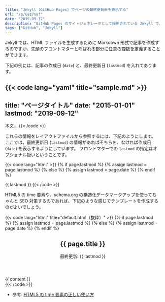 ```yaml
---
title: "Jekyll (GitHub Pages) でページの最終更新日を表示する"
url: "/p/6ez7nuf"
date: "2019-09-12"
description: "GitHub Pages のサイトジェネレータとして採用されている Jekyll で、ページのフロントマターに最終更新日を入れる方法です。"
tags: ["GitHub", "Jekyll"]
---
```


Jekyll では、HTML ファイルを生成するために Markdown 形式で記事を作成するのですが、先頭のフロントマターと呼ばれる部分に任意の変数を定義することができます。

下記の例には、記事の作成日 (`date`) と、最終更新日 (`lastmod`) を入れてあります。

{{< code lang="yaml" title="sample.md" >}}
---
title: "ページタイトル"
date: "2015-01-01"
lastmod: "2019-09-12"
---

本文...
{{< /code >}}

これらの情報をレイアウトファイルから参照するには、下記のようにします。
ここでは、最終更新日 (`lastmod`) の情報があればそちらを、なければ作成日 (`date`) を表示するようにしています。
フロントマターでの `lastmod` の指定はオプショナル扱いということです。

{{< code lang="html" >}}
{% if page.lastmod %}
  {% assign lastmod = page.lastmod %}
{% else %}
  {% assign lastmod = page.date %}
{% endif %}

<span class="date">{{ lastmod }}</span>
{{< /code >}}

HTML5 の time 要素や、schema.org の構造化データマークアップを使ってちゃんと SEO 対策するのであれば、下記のような感じでテンプレートを作成するのがよいでしょう。

{{< code lang="html" title="default.html（抜粋）" >}}
{% if page.lastmod %}
  {% assign lastmod = page.lastmod %}
{% else %}
  {% assign lastmod = page.date %}
{% endif %}

<article itemscope itemtype="https://schema.org/BlogPosting">
  <header>
    <h1 itemprop="headline">{{ page.title }}</h1>
    <span>最終更新:
      <time itemprop="dateModified" datetime="{{ lastmod }}">{{ lastmod }}</time>
    </span>
  </header>
  <div itemprop="articleBody">
    {{ content }}
  </div>
</article>
{{< /code >}}

- 参考: [HTML5 の time 要素の正しい使い方](/p/ukama8m)


